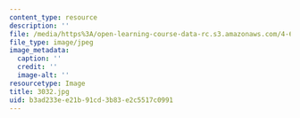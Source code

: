 ```yaml
---
content_type: resource
description: ''
file: /media/https%3A/open-learning-course-data-rc.s3.amazonaws.com/4-614-religious-architecture-and-islamic-cultures-fall-2002/b3ad233ee21b91cd3b83e2c5517c0991_3032.jpg
file_type: image/jpeg
image_metadata:
  caption: ''
  credit: ''
  image-alt: ''
resourcetype: Image
title: 3032.jpg
uid: b3ad233e-e21b-91cd-3b83-e2c5517c0991
---
```

